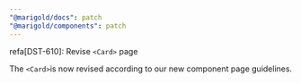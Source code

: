 ```yaml
---
"@marigold/docs": patch
"@marigold/components": patch
---
```


refa[DST-610]: Revise `<Card>` page

The `<Card>`is now revised according to our new component page guidelines.

